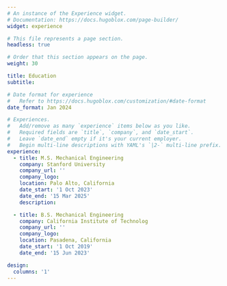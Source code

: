 ```yaml
---
# An instance of the Experience widget.
# Documentation: https://docs.hugoblox.com/page-builder/
widget: experience

# This file represents a page section.
headless: true

# Order that this section appears on the page.
weight: 30

title: Education
subtitle:

# Date format for experience
#   Refer to https://docs.hugoblox.com/customization/#date-format
date_format: Jan 2024

# Experiences.
#   Add/remove as many `experience` items below as you like.
#   Required fields are `title`, `company`, and `date_start`.
#   Leave `date_end` empty if it's your current employer.
#   Begin multi-line descriptions with YAML's `|2-` multi-line prefix.
experience:
  - title: M.S. Mechanical Engineering
    company: Stanford University
    company_url: ''
    company_logo:
    location: Palo Alto, California
    date_start: '1 Oct 2023'
    date_end: '15 Mar 2025'
    description:

  - title: B.S. Mechanical Engineering
    company: California Institute of Technolog
    company_url: ''
    company_logo:
    location: Pasadena, California
    date_start: '1 Oct 2019'
    date_end: '15 Jun 2023'

design:
  columns: '1'
---
```

